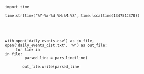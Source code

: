 <code>
import time<br>
time.strftime('%Y-%m-%d %H:%M:%S', time.localtime(1347517370))<br>
<br>

with open('daily_events.csv') as in_file, open('daily_events_dist.txt', 'w') as out_file:<br>
&nbsp;&nbsp;&nbsp;&nbsp;for line in in_file:<br>
&nbsp;&nbsp;&nbsp;&nbsp;&nbsp;&nbsp;&nbsp;&nbsp;parsed_line = pars_line(line)<br>
&nbsp;&nbsp;&nbsp;&nbsp;&nbsp;&nbsp;&nbsp;&nbsp;out_file.write(parsed_line)<br>
</code>